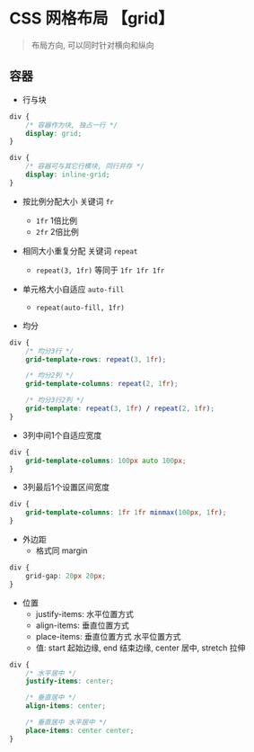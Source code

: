 # CSS 网格布局 【grid】

> 布局方向, 可以同时针对横向和纵向

## 容器
* 行与块
```css
div {
	/* 容器作为块, 独占一行 */
	display: grid;
}

div {
	/* 容器可与其它行模块, 同行并存 */
	display: inline-grid;
}
```

* 按比例分配大小 关键词 `fr`
	+ `1fr` 1倍比例
	+ `2fr` 2倍比例

* 相同大小重复分配 关键词 `repeat`
	+ `repeat(3, 1fr)` 等同于 `1fr 1fr 1fr`

* 单元格大小自适应 `auto-fill`
	+ `repeat(auto-fill, 1fr)`

* 均分
```css
div {
	/* 均分3行 */
	grid-template-rows: repeat(3, 1fr);

	/* 均分2列 */
	grid-template-columns: repeat(2, 1fr);

	/* 均分3行2列 */
	grid-template: repeat(3, 1fr) / repeat(2, 1fr);
}
```

* 3列中间1个自适应宽度
```css
div {
	grid-template-columns: 100px auto 100px;
}
```

* 3列最后1个设置区间宽度
```css
div {
	grid-template-columns: 1fr 1fr minmax(100px, 1fr);
}
```

* 外边距
	+ 格式同 margin

```css
div {
	grid-gap: 20px 20px;
}
```

* 位置
	+ justify-items: 水平位置方式
	+ align-items: 垂直位置方式
	+ place-items: 垂直位置方式 水平位置方式
	+ 值: start 起始边缘, end 结束边缘, center 居中, stretch 拉伸

```css
div {
	/* 水平居中 */
	justify-items: center;

	/* 垂直居中 */
	align-items: center;

	/* 垂直居中 水平居中 */
	place-items: center center;
}
```
